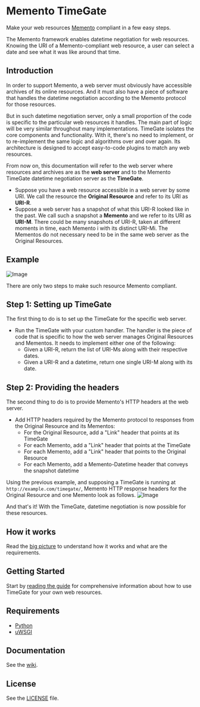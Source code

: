 # Memento TimeGate
Make your web resources [Memento](http://www.mementoweb.org) compliant in a few easy steps.

The Memento framework enables datetime negotiation for web resources. Knowing the URI of a Memento-compliant web resource, a user can select a date and see what it was like around that time.


## Introduction

In order to support Memento, a web server must obviously have accessible archives of its online resources. And it must also have a piece of software that handles the datetime negotiation according to the Memento protocol for those resources.

But in such datetime negotiation server, only a small proportion of the code is specific to the particular web resources it handles. The main part of logic will be very similar throughout many implementations.
TimeGate isolates the core components and functionality. With it, there's no need to implement, or to re-implement the same logic and algorithms over and over again.
Its architecture is designed to accept easy-to-code plugins to match any web resources.

From now on, this documentation will refer to the web server where resources and archives are as the **web server** and to the Memento TimeGate datetime negotiation server as the **TimeGate**.

* Suppose you have a web resource accessible in a web server by some URI. We call the resource the **Original Resource** and refer to its URI as **URI-R**.
* Suppose a web server has a snapshot of what this URI-R looked like in the past. We call such a snapshot a **Memento** and we refer to its URI as **URI-M**. There could be many snapshots of URI-R, taken at different moments in time, each Memento i with its distinct URI-Mi.
The Mementos do not necessary need to be in the same web server as the Original Resources.


## Example
![Image](https://raw.githubusercontent.com/mementoweb/timegate/master/doc/uris_example.png)

There are only two steps to make such resource Memento compliant.

## Step 1: Setting up TimeGate
The first thing to do is to set up the TimeGate for the specific web server.
* Run the TimeGate with your custom handler. The handler is the piece of code that is specific to how the web server manages Original Resources and Mementos. It needs to implement either one of the following:
  - Given a URI-R, return the list of URI-Ms along with their respective dates.
  - Given a URI-R and a datetime, return one single URI-M along with its date.

## Step 2: Providing the headers
The second thing to do is to provide Memento's HTTP headers at the web server.
* Add HTTP headers required by the Memento protocol to responses from the Original Resource and its Mementos:
  - For the Original Resource, add a "Link" header that points at its TimeGate
  - For each Memento, add a "Link" header that points at the TimeGate
  - For each Memento, add a "Link" header that points to the Original Resource
  - For each Memento, add a Memento-Datetime header that conveys the snapshot datetime

Using the previous example, and supposing a TimeGate is running at `http://example.com/timegate/`, Memento HTTP response headers for the Original Resource and one Memento look as follows.
![Image](https://raw.githubusercontent.com/mementoweb/timegate/master/doc/headers_example.png)

And that's it! With the TimeGate, datetime negotiation is now possible for these resources.

## How it works
Read the [big picture](https://github.com/mementoweb/timegate/wiki/The-Big-Picture) to understand how it works and what are the requirements.

## Getting Started
Start by [reading the guide](https://github.com/mementoweb/timegate/wiki/Getting-Started) for comprehensive information about how to use TimeGate for your own web resources.

## Requirements
* [Python](https://www.python.org)
* [uWSGI](http://uwsgi-docs.readthedocs.org/en/latest/)

## Documentation
See the [wiki](https://github.com/mementoweb/timegate/wiki).

## License
See the [LICENSE](https://github.com/mementoweb/timegate/blob/master/LICENSE) file.
